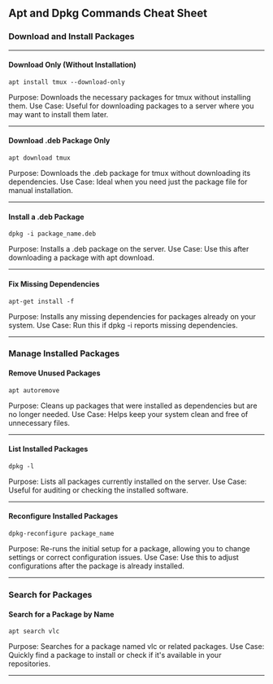 ## Apt and Dpkg Commands Cheat Sheet



### Download and Install Packages

---

#### Download Only (Without Installation)

```
apt install tmux --download-only
```
Purpose: Downloads the necessary packages for tmux without installing them.
Use Case: Useful for downloading packages to a server where you may want to install them later.

---

#### Download .deb Package Only

```
apt download tmux
```

Purpose: Downloads the .deb package for tmux without downloading its dependencies.
Use Case: Ideal when you need just the package file for manual installation.

---

#### Install a .deb Package

```
dpkg -i package_name.deb
```

Purpose: Installs a .deb package on the server.
Use Case: Use this after downloading a package with apt download.

---


#### Fix Missing Dependencies

```
apt-get install -f
```

Purpose: Installs any missing dependencies for packages already on your system.
Use Case: Run this if dpkg -i reports missing dependencies.


---


### Manage Installed Packages


#### Remove Unused Packages

```
apt autoremove
```

Purpose: Cleans up packages that were installed as dependencies but are no longer needed.
Use Case: Helps keep your system clean and free of unnecessary files.

---

#### List Installed Packages

```
dpkg -l
```

Purpose: Lists all packages currently installed on the server.
Use Case: Useful for auditing or checking the installed software.

---

#### Reconfigure Installed Packages


```
dpkg-reconfigure package_name
```

Purpose: Re-runs the initial setup for a package, allowing you to change settings or correct configuration issues.
Use Case: Use this to adjust configurations after the package is already installed.

---

### Search for Packages

#### Search for a Package by Name

```
apt search vlc
```
Purpose: Searches for a package named vlc or related packages.
Use Case: Quickly find a package to install or check if it's available in your repositories.

---
